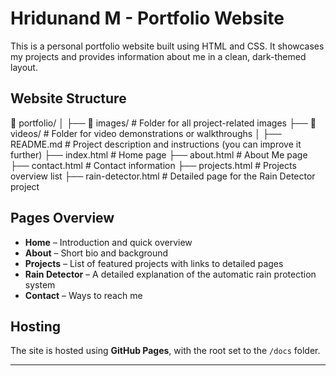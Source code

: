 #  Hridunand M - Portfolio Website

This is a personal portfolio website built using HTML and CSS. It showcases my projects and provides information about me in a clean, dark-themed layout.

##  Website Structure

📁 portfolio/
│
├── 📁 images/              # Folder for all project-related images
├── 📁 videos/              # Folder for video demonstrations or walkthroughs
│
├── README.md              # Project description and instructions (you can improve it further)
├── index.html             # Home page
├── about.html             # About Me page
├── contact.html           # Contact information 
├── projects.html          # Projects overview list
├── rain-detector.html     # Detailed page for the Rain Detector project


##  Pages Overview

- **Home** – Introduction and quick overview
- **About** – Short bio and background
- **Projects** – List of featured projects with links to detailed pages
- **Rain Detector** – A detailed explanation of the automatic rain protection system
- **Contact** – Ways to reach me

##  Hosting

The site is hosted using **GitHub Pages**, with the root set to the `/docs` folder.

---

